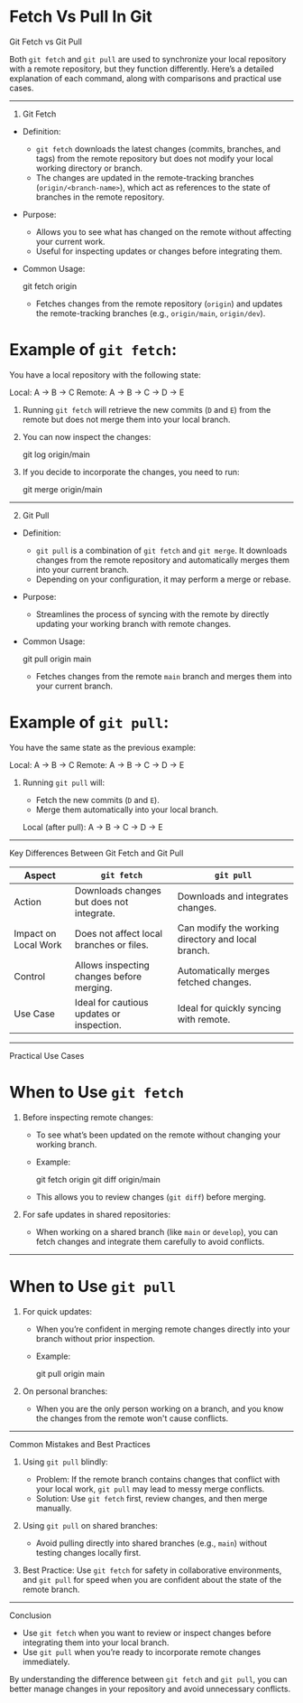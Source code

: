 # Fetch Vs Pull In Git

 Git Fetch vs Git Pull

Both `git fetch` and `git pull` are used to synchronize your local repository with a remote repository, but they function differently. Here’s a detailed explanation of each command, along with comparisons and practical use cases.

---

 1. Git Fetch

- Definition: 
  - `git fetch` downloads the latest changes (commits, branches, and tags) from the remote repository but does not modify your local working directory or branch.
  - The changes are updated in the remote-tracking branches (`origin/<branch-name>`), which act as references to the state of branches in the remote repository.

- Purpose:
  - Allows you to see what has changed on the remote without affecting your current work.
  - Useful for inspecting updates or changes before integrating them.

- Common Usage:
  
  git fetch origin
  
  - Fetches changes from the remote repository (`origin`) and updates the remote-tracking branches (e.g., `origin/main`, `origin/dev`).

# Example of `git fetch`:
You have a local repository with the following state:

Local:      A -> B -> C
Remote:     A -> B -> C -> D -> E


1. Running `git fetch` will retrieve the new commits (`D` and `E`) from the remote but does not merge them into your local branch.
2. You can now inspect the changes:
   
   git log origin/main
   
3. If you decide to incorporate the changes, you need to run:
   
   git merge origin/main
   

---

 2. Git Pull

- Definition:
  - `git pull` is a combination of `git fetch` and `git merge`. It downloads changes from the remote repository and automatically merges them into your current branch.
  - Depending on your configuration, it may perform a merge or rebase.

- Purpose:
  - Streamlines the process of syncing with the remote by directly updating your working branch with remote changes.

- Common Usage:
  
  git pull origin main
  
  - Fetches changes from the remote `main` branch and merges them into your current branch.

# Example of `git pull`:
You have the same state as the previous example:

Local:      A -> B -> C
Remote:     A -> B -> C -> D -> E


1. Running `git pull` will:
   - Fetch the new commits (`D` and `E`).
   - Merge them automatically into your local branch.
   
   Local (after pull): A -> B -> C -> D -> E
   

---

 Key Differences Between Git Fetch and Git Pull

| Aspect              | `git fetch`                             | `git pull`                         |
|--------------------------|---------------------------------------------|-----------------------------------------|
| Action               | Downloads changes but does not integrate.  | Downloads and integrates changes.       |
| Impact on Local Work | Does not affect local branches or files.   | Can modify the working directory and local branch. |
| Control              | Allows inspecting changes before merging.  | Automatically merges fetched changes.   |
| Use Case             | Ideal for cautious updates or inspection.  | Ideal for quickly syncing with remote.  |

---

 Practical Use Cases

# When to Use `git fetch`
1. Before inspecting remote changes:
   - To see what’s been updated on the remote without changing your working branch.
   - Example:
     
     git fetch origin
     git diff origin/main
     
   - This allows you to review changes (`git diff`) before merging.

2. For safe updates in shared repositories:
   - When working on a shared branch (like `main` or `develop`), you can fetch changes and integrate them carefully to avoid conflicts.

---

# When to Use `git pull`
1. For quick updates:
   - When you’re confident in merging remote changes directly into your branch without prior inspection.
   - Example:
     
     git pull origin main
     

2. On personal branches:
   - When you are the only person working on a branch, and you know the changes from the remote won't cause conflicts.

---

 Common Mistakes and Best Practices

1. Using `git pull` blindly:
   - Problem: If the remote branch contains changes that conflict with your local work, `git pull` may lead to messy merge conflicts.
   - Solution: Use `git fetch` first, review changes, and then merge manually.

2. Using `git pull` on shared branches:
   - Avoid pulling directly into shared branches (e.g., `main`) without testing changes locally first.

3. Best Practice: Use `git fetch` for safety in collaborative environments, and `git pull` for speed when you are confident about the state of the remote branch.

---

 Conclusion

- Use `git fetch` when you want to review or inspect changes before integrating them into your local branch.
- Use `git pull` when you’re ready to incorporate remote changes immediately.

By understanding the difference between `git fetch` and `git pull`, you can better manage changes in your repository and avoid unnecessary conflicts.
